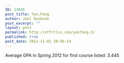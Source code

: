 ```yaml
---
ID: 13645
post_title: Yan,Fang
author: Joel DesArmo
post_excerpt: ""
layout: post
permalink: http://effrtlss.com/yanfang-3/
published: true
post_date: 2012-11-02 20:56:14
---
```

<p>Average GPA in Spring 2012 for first course listed: 3.445</p>